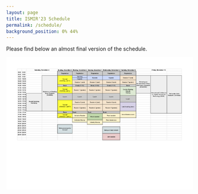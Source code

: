 ```yaml
---
layout: page
title: ISMIR'23 Schedule
permalink: /schedule/
background_position: 0% 44%
---
```

Please find below an almost final version of the schedule.

![Draft of the schedule for ISMIR 2023](assets/img/schedule.png)
